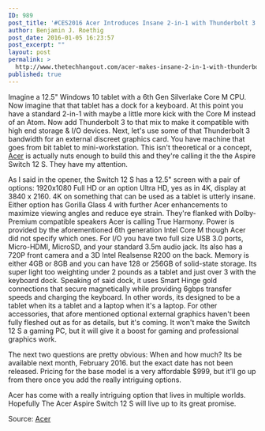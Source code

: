 ```yaml
---
ID: 989
post_title: '#CES2016 Acer Introduces Insane 2-in-1 with Thunderbolt 3.'
author: Benjamin J. Roethig
post_date: 2016-01-05 16:23:57
post_excerpt: ""
layout: post
permalink: >
  http://www.thetechhangout.com/acer-makes-insane-2-in-1-with-thunderbolt-3/
published: true
---
```

Imagine a 12.5" Windows 10 tablet with a 6th Gen Silverlake Core M CPU.  Now imagine that that tablet has a dock for a keyboard.  At this point you have a standard 2-in-1 with maybe a little more kick with the Core M instead of an Atom.  Now add Thunderbolt 3 to that mix to make it compatible with high end storage & I/O devices.  Next, let's use some of that Thunderbolt 3 bandwidth for an external discreet graphics card.  You have machine that goes from bit tablet to mini-workstation.  This isn't theoretical or a concept, [Acer](http://us.acer.com) is actually nuts enough to build this and they're calling it the the Aspire Switch 12 S.  They have my attention.

As I said in the opener, the Switch 12 S has a 12.5" screen with a pair of options: 1920x1080 Full HD or an option Ultra HD, yes as in 4K, display at 3840 x 2160.  4K on something that can be used as a tablet is utterly insane.  Either option has Gorilla Glass 4 with further Acer enhancements to maximize viewing angles and reduce eye strain.  They're flanked with Dolby-Premium compatible speakers Acer is calling True Harmony.  Power is provided by the aforementioned 6th generation Intel Core M though Acer did not specify which ones.  For I/O you have two full size USB 3.0 ports, Micro-HDMI, MicroSD, and your standard 3.5m audio jack.  Its also has a 720P front camera and a 3D Intel Realsense R200 on the back.  Memory is either 4GB or 8GB and you can have 128 or 256GB of solid-state storage.  Its super light too weighting under 2 pounds as a tablet and just over 3 with the keyboard dock.  Speaking of said dock, it uses Smart Hinge gold connections that secure magnetically while providing 6gbps transfer speeds and charging the keyboard.  In other words, its designed to be a tablet when its a tablet and a laptop when it's a laptop.  For other accessories, that afore mentioned optional external graphics haven't been fully fleshed out as for as details, but it's coming.  It won't make the Switch 12 S a gaming PC, but it will give it a boost for gaming and professional graphics work.

The next two questions are pretty obvious:  When and how much?  Its be available next month, February 2016. but the exact date has not been released.  Pricing for the base model is a very affordable $999, but it'll go up from there once you add the really intriguing options.

Acer has come with a really intriguing option that lives in multiple worlds.  Hopefully The Acer Aspire Switch 12 S will live up to its great promise.

Source: [Acer](http://us.acer.com/ac/en/US/press/2016/174958)